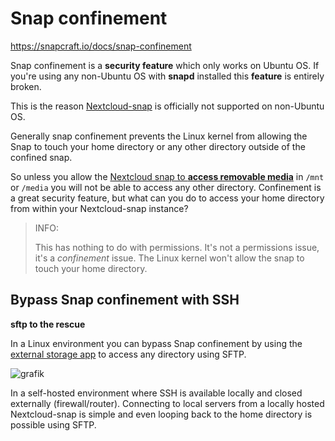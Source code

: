 # Snap confinement

<https://snapcraft.io/docs/snap-confinement>

Snap confinement is a **security feature** which only works on Ubuntu OS. If you're using any non-Ubuntu OS with **snapd** installed this **feature** is entirely broken.

This is the reason [Nextcloud-snap](https://github.com/nextcloud-snap/nextcloud-snap) is officially not supported on non-Ubuntu OS.

Generally snap confinement prevents the Linux kernel from allowing the Snap to touch your home directory or any other directory outside of the confined snap.

So unless you allow the [Nextcloud snap to **access removable media**](https://github.com/nextcloud-snap/nextcloud-snap#removable-media) in `/mnt` or `/media` you will not be able to access any other directory. Confinement is a great security feature, but what can you do to access your home directory from within your Nextcloud-snap instance?

> INFO: 
> 
>This has nothing to do with permissions. It's not a permissions issue, it's a *confinement* issue. The Linux kernel won't allow the snap to touch your home directory.
>

## Bypass Snap confinement with SSH

**sftp to the rescue**

In a Linux environment you can bypass Snap confinement by using the [external storage app](https://docs.nextcloud.com/server/25/admin_manual/configuration_files/external_storage_configuration_gui.html#enabling-external-storage-support) to access any directory using SFTP. 

![grafik](https://user-images.githubusercontent.com/54933878/218519969-ff6ae69f-1f29-4f2a-b1c7-a5429cebdac1.png)

In a self-hosted environment where SSH is available locally and closed externally (firewall/router). Connecting to local servers from a locally hosted Nextcloud-snap is simple and even looping back to the home directory is possible using SFTP.

